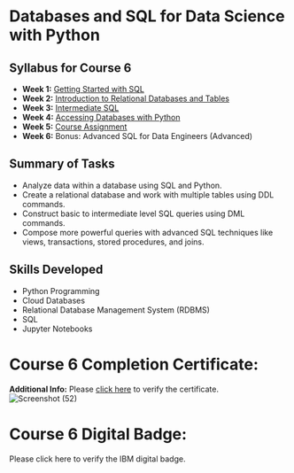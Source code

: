 # Databases and SQL for Data Science with Python
## Syllabus for Course 6
- **Week 1:** [Getting Started with SQL](https://github.com/KailaniBailey/IBM-Data-Science-Professional-Certificate/tree/main/06.%20Databases%20and%20SQL%20for%20Data%20Science%20with%20Python/Week%201%3A%20Getting%20Started%20with%20SQL)
- **Week 2:** [Introduction to Relational Databases and Tables](https://github.com/KailaniBailey/IBM-Data-Science-Professional-Certificate/tree/main/06.%20Databases%20and%20SQL%20for%20Data%20Science%20with%20Python/Week%202%3A%20Introduction%20to%20Relational%20Databses%20and%20Tables)
- **Week 3:** [Intermediate SQL](https://github.com/KailaniBailey/IBM-Data-Science-Professional-Certificate/tree/main/06.%20Databases%20and%20SQL%20for%20Data%20Science%20with%20Python/Week%203%3A%20Intermediate%20SQL)
- **Week 4:** [Accessing Databases with Python](https://github.com/KailaniBailey/IBM-Data-Science-Professional-Certificate/tree/main/06.%20Databases%20and%20SQL%20for%20Data%20Science%20with%20Python/Week%204%3A%20Accessing%20Databases%20with%20Python)
- **Week 5:** [Course Assignment](https://github.com/KailaniBailey/IBM-Data-Science-Professional-Certificate/blob/main/06.%20Databases%20and%20SQL%20for%20Data%20Science%20with%20Python/Week%205:%20Course%20Assignment/README.md)
- **Week 6:** Bonus: Advanced SQL for Data Engineers (Advanced)
## Summary of Tasks
- Analyze data within a database using SQL and Python.
- Create a relational database and work with multiple tables using DDL commands.
- Construct basic to intermediate level SQL queries using DML commands.
- Compose more powerful queries with advanced SQL techniques like views, transactions, stored procedures, and joins.
## Skills Developed
- Python Programming
- Cloud Databases
- Relational Database Management System (RDBMS)
- SQL
- Jupyter Notebooks
# Course 6 Completion Certificate:
**Additional Info:** Please [click here](https://www.coursera.org/account/accomplishments/verify/TM7XXHJW9V2R) to verify the certificate. <br>
![Screenshot (52)](https://github.com/KailaniBailey/IBM-Data-Science-Professional-Certificate/assets/158431578/5bc4319d-d0b1-4550-a63e-f13aa63fd010) <br>
# Course 6 Digital Badge:
Please click here to verify the IBM digital badge.<br>

